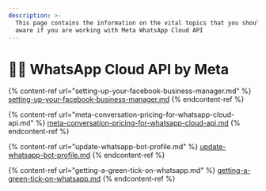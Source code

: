```yaml
---
description: >-
  This page contains the information on the vital topics that you should be
  aware if you are working with Meta WhatsApp Cloud API
---
```


# 👩‍💻 WhatsApp Cloud API by Meta

{% content-ref url="setting-up-your-facebook-business-manager.md" %}
[setting-up-your-facebook-business-manager.md](setting-up-your-facebook-business-manager.md)
{% endcontent-ref %}

{% content-ref url="meta-conversation-pricing-for-whatsapp-cloud-api.md" %}
[meta-conversation-pricing-for-whatsapp-cloud-api.md](meta-conversation-pricing-for-whatsapp-cloud-api.md)
{% endcontent-ref %}

{% content-ref url="update-whatsapp-bot-profile.md" %}
[update-whatsapp-bot-profile.md](update-whatsapp-bot-profile.md)
{% endcontent-ref %}

{% content-ref url="getting-a-green-tick-on-whatsapp.md" %}
[getting-a-green-tick-on-whatsapp.md](getting-a-green-tick-on-whatsapp.md)
{% endcontent-ref %}
